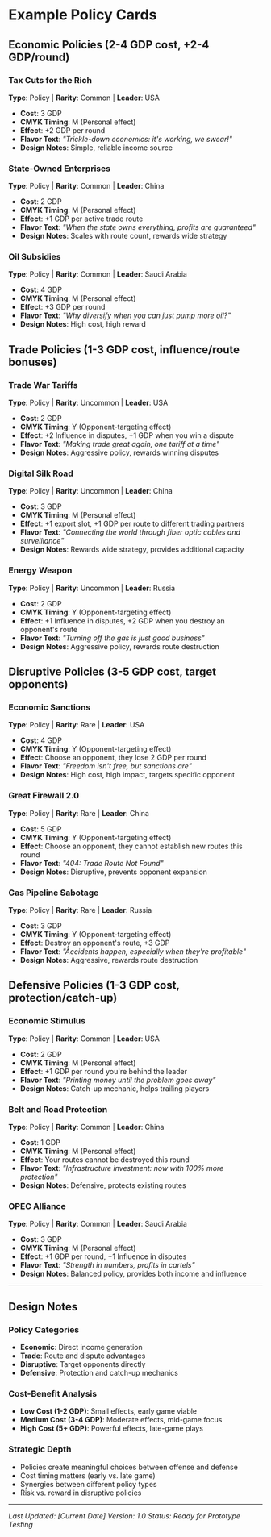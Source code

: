 # Example Policy Cards

## Economic Policies (2-4 GDP cost, +2-4 GDP/round)

### Tax Cuts for the Rich
**Type**: Policy | **Rarity**: Common | **Leader**: USA
- **Cost**: 3 GDP
- **CMYK Timing**: M (Personal effect)
- **Effect**: +2 GDP per round
- **Flavor Text**: *"Trickle-down economics: it's working, we swear!"*
- **Design Notes**: Simple, reliable income source

### State-Owned Enterprises
**Type**: Policy | **Rarity**: Common | **Leader**: China
- **Cost**: 2 GDP
- **CMYK Timing**: M (Personal effect)
- **Effect**: +1 GDP per active trade route
- **Flavor Text**: *"When the state owns everything, profits are guaranteed"*
- **Design Notes**: Scales with route count, rewards wide strategy

### Oil Subsidies
**Type**: Policy | **Rarity**: Common | **Leader**: Saudi Arabia
- **Cost**: 4 GDP
- **CMYK Timing**: M (Personal effect)
- **Effect**: +3 GDP per round
- **Flavor Text**: *"Why diversify when you can just pump more oil?"*
- **Design Notes**: High cost, high reward

## Trade Policies (1-3 GDP cost, influence/route bonuses)

### Trade War Tariffs
**Type**: Policy | **Rarity**: Uncommon | **Leader**: USA
- **Cost**: 2 GDP
- **CMYK Timing**: Y (Opponent-targeting effect)
- **Effect**: +2 Influence in disputes, +1 GDP when you win a dispute
- **Flavor Text**: *"Making trade great again, one tariff at a time"*
- **Design Notes**: Aggressive policy, rewards winning disputes

### Digital Silk Road
**Type**: Policy | **Rarity**: Uncommon | **Leader**: China
- **Cost**: 3 GDP
- **CMYK Timing**: M (Personal effect)
- **Effect**: +1 export slot, +1 GDP per route to different trading partners
- **Flavor Text**: *"Connecting the world through fiber optic cables and surveillance"*
- **Design Notes**: Rewards wide strategy, provides additional capacity

### Energy Weapon
**Type**: Policy | **Rarity**: Uncommon | **Leader**: Russia
- **Cost**: 2 GDP
- **CMYK Timing**: Y (Opponent-targeting effect)
- **Effect**: +1 Influence in disputes, +2 GDP when you destroy an opponent's route
- **Flavor Text**: *"Turning off the gas is just good business"*
- **Design Notes**: Aggressive policy, rewards route destruction

## Disruptive Policies (3-5 GDP cost, target opponents)

### Economic Sanctions
**Type**: Policy | **Rarity**: Rare | **Leader**: USA
- **Cost**: 4 GDP
- **CMYK Timing**: Y (Opponent-targeting effect)
- **Effect**: Choose an opponent, they lose 2 GDP per round
- **Flavor Text**: *"Freedom isn't free, but sanctions are"*
- **Design Notes**: High cost, high impact, targets specific opponent

### Great Firewall 2.0
**Type**: Policy | **Rarity**: Rare | **Leader**: China
- **Cost**: 5 GDP
- **CMYK Timing**: Y (Opponent-targeting effect)
- **Effect**: Choose an opponent, they cannot establish new routes this round
- **Flavor Text**: *"404: Trade Route Not Found"*
- **Design Notes**: Disruptive, prevents opponent expansion

### Gas Pipeline Sabotage
**Type**: Policy | **Rarity**: Rare | **Leader**: Russia
- **Cost**: 3 GDP
- **CMYK Timing**: Y (Opponent-targeting effect)
- **Effect**: Destroy an opponent's route, +3 GDP
- **Flavor Text**: *"Accidents happen, especially when they're profitable"*
- **Design Notes**: Aggressive, rewards route destruction

## Defensive Policies (1-3 GDP cost, protection/catch-up)

### Economic Stimulus
**Type**: Policy | **Rarity**: Common | **Leader**: USA
- **Cost**: 2 GDP
- **CMYK Timing**: M (Personal effect)
- **Effect**: +1 GDP per round you're behind the leader
- **Flavor Text**: *"Printing money until the problem goes away"*
- **Design Notes**: Catch-up mechanic, helps trailing players

### Belt and Road Protection
**Type**: Policy | **Rarity**: Common | **Leader**: China
- **Cost**: 1 GDP
- **CMYK Timing**: M (Personal effect)
- **Effect**: Your routes cannot be destroyed this round
- **Flavor Text**: *"Infrastructure investment: now with 100% more protection"*
- **Design Notes**: Defensive, protects existing routes

### OPEC Alliance
**Type**: Policy | **Rarity**: Common | **Leader**: Saudi Arabia
- **Cost**: 3 GDP
- **CMYK Timing**: M (Personal effect)
- **Effect**: +1 GDP per round, +1 Influence in disputes
- **Flavor Text**: *"Strength in numbers, profits in cartels"*
- **Design Notes**: Balanced policy, provides both income and influence

---

## Design Notes

### Policy Categories
- **Economic**: Direct income generation
- **Trade**: Route and dispute advantages
- **Disruptive**: Target opponents directly
- **Defensive**: Protection and catch-up mechanics

### Cost-Benefit Analysis
- **Low Cost (1-2 GDP)**: Small effects, early game viable
- **Medium Cost (3-4 GDP)**: Moderate effects, mid-game focus
- **High Cost (5+ GDP)**: Powerful effects, late-game plays

### Strategic Depth
- Policies create meaningful choices between offense and defense
- Cost timing matters (early vs. late game)
- Synergies between different policy types
- Risk vs. reward in disruptive policies

---

*Last Updated: [Current Date]*
*Version: 1.0*
*Status: Ready for Prototype Testing*
